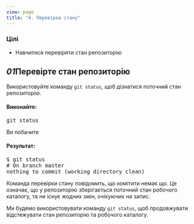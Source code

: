 ```yaml
---
view: page
title: "4. Перевірка стану"
---
```


<h3>Цілі</h3>

<ul><li>Навчитися перевіряти стан репозиторію</li></ul>

<h2><em>01</em>Перевірте стан репозиторію</h2>

<p>Використовуйте команду <code>git status</code>, щоб дізнатися поточний стан репозиторію.</p>

<h4 class="h4-pre">Виконайте:</h4>

<pre class="instructions">git status</pre>

<p>Ви побачите</p>

<h4 class="h4-pre">Результат:</h4>

<pre class="sample">$ git status
# On branch master
nothing to commit (working directory clean)</pre>

<p>Команда перевірки стану повідомить, що комітити немає що. Це означає, що у репозиторію зберігається поточний стан робочого каталогу, та не існує жодних змін, очікуючих на запис.</p>

<p>Ми будемо використовувати команду <code>git status</code>, щоб продовжувати відстежувати стан репозиторію та робочого каталогу.</p>